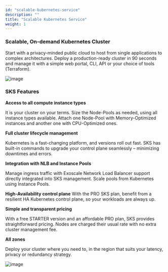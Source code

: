 ```yaml
---
id: "scalable-kubernetes-service"
description: ""
title: "Scalable Kubernetes Service"
weight: 1
---
```


### **Scalable, On-demand Kubernetes Cluster**

Start with a privacy-minded public cloud to host from single applications to complex architectures. Deploy a production-ready cluster in 90 seconds and manage it with a simple web portal, CLI, API or your choice of tools (Terraform).

![image](exoscale.png)

### **SKS Features**
**Access to all compute instance types**

It is your cluster on your terms. Size the Node-Pools as needed, using all instance types available. Attach one Node-Pool with Memory-Optimized instances and another one with CPU-Optimized ones.

**Full cluster lifecycle management**

Kubernetes is a fast-changing platform, and versions roll out fast. SKS has built-in commands to upgrade your control plane seamlessly – minimizing downtimes and errors.

**Integration with NLB and Instance Pools**

Manage ingress traffic with Exoscale Network Load Balancer support directly integrated into SKS management. Scale pools from Kubernetes using Instance Pools.

**High-Availability control plane**
With the PRO SKS plan, benefit from a resilient HA Kubernetes control plane, so your workloads are always up.

**Simple and transparent pricing**

With a free STARTER version and an affordable PRO plan, SKS provides straightforward pricing. Nodes are charged their usual rate with no extra cluster management fee.

**All zones**

Deploy your cluster where you need to, in the region that suits your latency, privacy or redundancy strategy.

![image](kubernetes6.png)